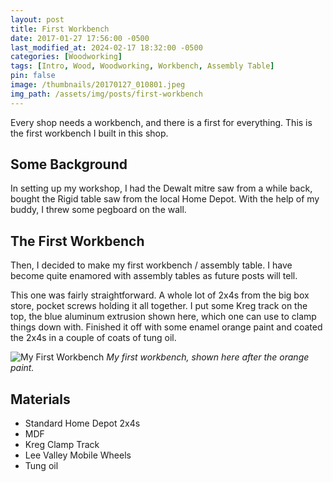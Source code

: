 ```yaml
---
layout: post
title: First Workbench
date: 2017-01-27 17:56:00 -0500
last_modified_at: 2024-02-17 18:32:00 -0500
categories: [Woodworking]
tags: [Intro, Wood, Woodworking, Workbench, Assembly Table]
pin: false
image: /thumbnails/20170127_010801.jpeg
img_path: /assets/img/posts/first-workbench
---
```


Every shop needs a workbench, and there is a first for everything.  This is the first workbench I built in this shop.

## Some Background

In setting up my workshop, I had the Dewalt mitre saw from a while back, bought the Rigid table saw from the local Home Depot.  With the help of my buddy, I threw some pegboard on the wall.

## The First Workbench

Then, I decided to make my first workbench / assembly table.  I have become quite enamored with assembly tables as future posts will tell.

This one was fairly straightforward.  A whole lot of 2x4s from the big box store, pocket screws holding it all together.  I put some Kreg track on the top, the blue aluminum extrusion shown here, which one can use to clamp things down with.  Finished it off with some enamel orange paint and coated the 2x4s in a couple of coats of tung oil.

![My First Workbench][Orange Bench]
_My first workbench, shown here after the orange paint._

## Materials

- Standard Home Depot 2x4s
- MDF
- Kreg Clamp Track
- Lee Valley Mobile Wheels
- Tung oil

[Orange Bench]: 20170202_151701.jpeg
